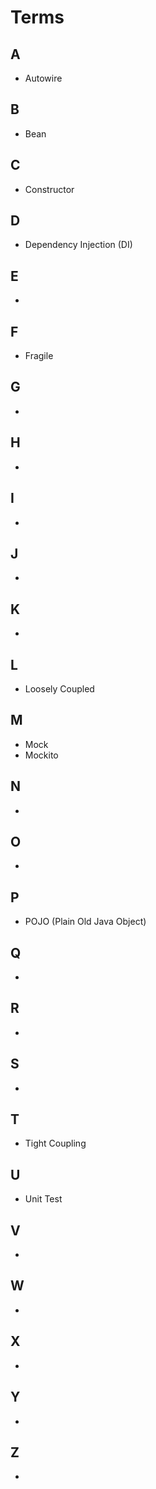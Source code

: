 # Terms

## A
  - Autowire
## B
  - Bean
## C
  - Constructor
## D
  - Dependency Injection (DI)
## E
  -
## F
  - Fragile
## G
  -  
## H
  -
## I
  -
## J
  -
## K
  -  
## L
  - Loosely Coupled
## M
  - Mock
  - Mockito
## N
  -
## O
  -  
## P
  - POJO (Plain Old Java Object)
## Q
  -
## R
  -
## S
  -  
## T
  - Tight Coupling
## U
  - Unit Test
## V
  -
## W
  -  
## X
  -
## Y
  -
## Z
  -
